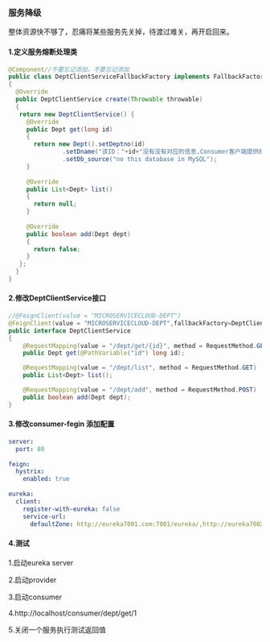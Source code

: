 ### 服务降级

整体资源快不够了，忍痛将某些服务先关掉，待渡过难关，再开启回来。

#### 1.定义服务熔断处理类

```java
@Component//不要忘记添加，不要忘记添加
public class DeptClientServiceFallbackFactory implements FallbackFactory<DeptClientService>
{
  @Override
  public DeptClientService create(Throwable throwable)
  {
   return new DeptClientService() {
     @Override
     public Dept get(long id)
     {
       return new Dept().setDeptno(id)
               .setDname("该ID："+id+"没有没有对应的信息,Consumer客户端提供的降级信息,此刻服务Provider已经关闭")
               .setDb_source("no this database in MySQL");
     }
 
     @Override
     public List<Dept> list()
     {
       return null;
     }
 
     @Override
     public boolean add(Dept dept)
     {
       return false;
     }
   };
  }
}
```

#### 2.修改DeptClientService接口

```java
//@FeignClient(value = "MICROSERVICECLOUD-DEPT")
@FeignClient(value = "MICROSERVICECLOUD-DEPT",fallbackFactory=DeptClientServiceFallbackFactory.class)
public interface DeptClientService
{
	@RequestMapping(value = "/dept/get/{id}", method = RequestMethod.GET)
	public Dept get(@PathVariable("id") long id);

	@RequestMapping(value = "/dept/list", method = RequestMethod.GET)
	public List<Dept> list();

	@RequestMapping(value = "/dept/add", method = RequestMethod.POST)
	public boolean add(Dept dept);
}
```

#### 3.修改consumer-fegin 添加配置

```yaml
server:
  port: 80
 
feign: 
  hystrix: 
    enabled: true
 
eureka:
  client:
    register-with-eureka: false
    service-url: 
      defaultZone: http://eureka7001.com:7001/eureka/,http://eureka7002.com:7002/eureka/,http://eureka7003.com:7003/eureka/  

```

#### 4.测试

1.启动eureka server

2.启动provider

3.启动consumer

4.http://localhost/consumer/dept/get/1

5.关闭一个服务执行测试返回值

